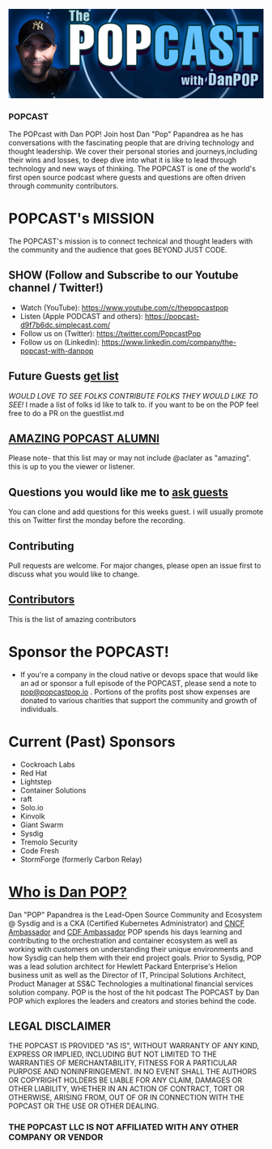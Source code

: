 ![Logo Image](popcastGIT.png)
### POPCAST
The POPcast with Dan POP! Join host Dan "Pop" Papandrea as he has conversations with the fascinating people that are driving technology and thought leadership. We cover their personal stories and journeys,including their wins and losses, to deep dive into what it is like to lead through technology and new ways of thinking. The POPCAST is one of the world's first open source podcast where guests and questions are often driven through community contributors.  

# POPCAST's MISSION
The POPCAST's mission is to connect technical and thought leaders with the community and the audience that goes BEYOND JUST CODE.

## SHOW (Follow and Subscribe to our Youtube channel / Twitter!)
* Watch  (YouTube): https://www.youtube.com/c/thepopcastpop
* Listen (Apple PODCAST and others): https://popcast-d9f7b6dc.simplecast.com/
* Follow us on (Twitter): https://twitter.com/PopcastPop
* Follow us on (Linkedin): https://www.linkedin.com/company/the-popcast-with-danpop

## Future Guests [get list](guestlist.md)
*WOULD LOVE TO SEE FOLKS CONTRIBUTE FOLKS THEY WOULD LIKE TO SEE!* I made a list of folks id like to talk to.  if you want to be on the POP feel free to do a PR on the guestlist.md

## [AMAZING POPCAST ALUMNI](pastguests.md) 
Please note- that this list may or may not include @aclater as "amazing".  this is up to you the viewer or listener. 

## Questions you would like me to [ask guests](questions.md) 
You can clone and add questions for this weeks guest.  i will usually promote this on Twitter first the monday before the recording.

## Contributing
Pull requests are welcome. For major changes, please open an issue first to discuss what you would like to change.

## [Contributors](contributors.md) 
This is the list of amazing contributors

# Sponsor the POPCAST!
* If you're a company in the cloud native or devops space that would like an ad or sponsor a full episode of the POPCAST, please send a note to <pop@popcastpop.io> .  Portions of the profits post show expenses are donated to various charities that support the community and growth of individuals.

# Current (Past) Sponsors
* Cockroach Labs
* Red Hat
* Lightstep
* Container Solutions
* raft
* Solo.io
* Kinvolk
* Giant Swarm
* Sysdig
* Tremolo Security
* Code Fresh
* StormForge (formerly Carbon Relay)


# [Who is Dan POP?](https://github.com/danpopSD/popcast/blob/master/popbio.png)
Dan "POP" Papandrea is the Lead-Open Source Community and Ecosystem @ Sysdig and is a CKA (Certified Kubernetes Administrator) and [CNCF Ambassador](https://www.cncf.io/people/ambassadors/) and [CDF Ambassador](https://cd.foundation/ambassador-program-overview-application/community-ambassador-cohort20/) POP spends his days learning and contributing to the orchestration and container ecosystem as well as working with customers on understanding their unique environments and how Sysdig can help them with their end project goals. Prior to Sysdig, POP was a lead solution architect for Hewlett Packard Enterprise's Helion business unit as well as the Director of IT, Principal Solutions Architect, Product Manager at SS&C Technologies a multinational financial services solution company. POP is the host of the hit podcast The POPCAST by Dan POP which explores the leaders and creators and stories behind the code.

## LEGAL DISCLAIMER
THE POPCAST IS PROVIDED "AS IS", WITHOUT WARRANTY OF ANY KIND, EXPRESS OR IMPLIED, INCLUDING BUT NOT LIMITED TO THE WARRANTIES OF MERCHANTABILITY, FITNESS FOR A PARTICULAR PURPOSE AND NONINFRINGEMENT. IN NO EVENT SHALL THE AUTHORS OR COPYRIGHT HOLDERS BE LIABLE FOR ANY CLAIM, DAMAGES OR OTHER LIABILITY, WHETHER IN AN ACTION OF CONTRACT, TORT OR OTHERWISE, ARISING FROM, OUT OF OR IN CONNECTION WITH THE POPCAST OR THE USE OR OTHER DEALING.  

### THE POPCAST LLC IS NOT AFFILIATED WITH ANY OTHER COMPANY OR VENDOR

